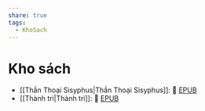 ```yaml
---
share: true
tags:
  - KhoSach
---
```


# Kho sách

- [[Thần Thoại Sisyphus|Thần Thoại Sisyphus]]: 📘 [EPUB](https://onedrive.live.com/download?resid=E92BC60129512289%21130&authkey=!ANtPm4g0YNPGhsg)
- [[Thành trì|Thành trì]]: 📘 [EPUB](https://onedrive.live.com/download?resid=E92BC60129512289%21131&authkey=!AEps34BmYhxeQ9Q)
